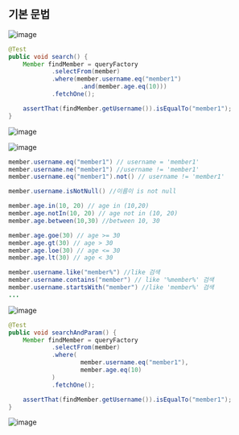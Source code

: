 ## **기본 문법**

![image](https://user-images.githubusercontent.com/79301439/188442486-52446bf1-1329-4385-a126-46267da772e2.png)

```java
@Test
public void search() {
    Member findMember = queryFactory
            .selectFrom(member)
            .where(member.username.eq("member1")
                    .and(member.age.eq(10)))
            .fetchOne();

    assertThat(findMember.getUsername()).isEqualTo("member1");
}
```

![image](https://user-images.githubusercontent.com/79301439/188442624-0000ac0d-cd5e-4d21-8efa-cbc80e8a7e1d.png)

![image](https://user-images.githubusercontent.com/79301439/188442655-3429b760-f52f-4019-b23b-94a8cc5aae2f.png)

```java
member.username.eq("member1") // username = 'member1'
member.username.ne("member1") //username != 'member1'
member.username.eq("member1").not() // username != 'member1'

member.username.isNotNull() //이름이 is not null

member.age.in(10, 20) // age in (10,20)
member.age.notIn(10, 20) // age not in (10, 20)
member.age.between(10,30) //between 10, 30

member.age.goe(30) // age >= 30
member.age.gt(30) // age > 30
member.age.loe(30) // age <= 30
member.age.lt(30) // age < 30

member.username.like("member%") //like 검색
member.username.contains("member") // like '%member%' 검색
member.username.startsWith("member") //like 'member%' 검색
...
```

![image](https://user-images.githubusercontent.com/79301439/188442896-6d6ff040-5e95-4bf4-801d-5d53b44ee7d0.png)

```java
@Test
public void searchAndParam() {
    Member findMember = queryFactory
            .selectFrom(member)
            .where(
                    member.username.eq("member1"),
                    member.age.eq(10)
            )
            .fetchOne();

    assertThat(findMember.getUsername()).isEqualTo("member1");
}
```

![image](https://user-images.githubusercontent.com/79301439/188443233-140003f6-5d20-4eb5-8ca4-66c2dd404569.png)
